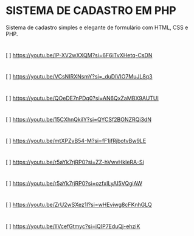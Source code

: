 # SISTEMA DE CADASTRO EM PHP
Sistema de cadastro simples e elegante de formulário com HTML, CSS e PHP.
#
[  ] https://youtu.be/lP-XV2wXXQM?si=6F6iTvXHetq-CsDN
#
[  ] https://youtu.be/VCsNIRXNsmY?si=_duDlVIO7MuJL8q3
#
[  ] https://youtu.be/QOeDE7nPDq0?si=AN6QxZaMBX9AUTUI
#
[  ] https://youtu.be/15CXhnQkilY?si=QYCSf2BONZRQi3dN
#
[  ] https://youtu.be/mtXPZvB54-M?si=fF1jfRjbotvBw9LE
#
[  ] https://youtu.be/r5aYk7rjRP0?si=ZZ-hVwvHkIeRA-Si
#
[  ] https://youtu.be/r5aYk7rjRP0?si=ozfxILyAI5VQgiAW
#
[   ] https://youtu.be/ZrU2wSXez1I?si=wHEviwg8cFKnhGLQ
#
[   ] https://youtu.be/IlVcefGtmyc?si=iQIP7EduQj-ehziK
